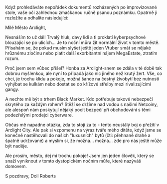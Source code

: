 Když prohledáváte nepořádek dokumentů rozházených po improvizované stole, vaše oči zahlédnou zmačkanou ručně psanou poznámku. Opatrně ji rozložíte a odhalíte následující:

Milé Město Arclight,

Nesnáším to už dál! Trvalý hluk, davy lidí a ti proklatí kyberpsychové blouzající se po ulicích... Je to noční můra žít normální život v tomto městě. Přisahám se, že pokud musím slyšet ještě jeden Vtuber smát se nějaké hrůznému zločinu nebo platit další exorbitantní nájem MegaEstate, ztratím rozum.

Proč jsem sem vůbec přišel? Honba za Arclight-snem se zdála v té době tak dobrou myšlenkou, ale nyní to připadá jako nic jiného než krutý žert. Vše, co chci, je trochu klidu a pokoje, možná šance na čestný živobytí bez nutnosti vyhýbat se kulkám nebo dostat se do křížové střelby mezi rivalizujícími gangy.

A nechte mě být s trhem Black Market. Kdo potřebuje takové nebezpečí skrytého za každým rohem? Stěží se držíme nad vodou s našimi Netcoiny, ale alespoň nám poskytují nějaký pocit bezpečí při obchodování s těmi podezřelými prodejci cyberware.

Občas mě napadne otázka, zda to stojí za to - tento neustálý boj o přežití v Arclight City. Ale pak si vzpomenu na výraz tváře mého dítěte, když jsme se konečně nastěhovali do našich "luxusních" bytů (čti: přehnaně drahé a špatně udržované) a myslím si, že možná... možná... zde pro nás ještě může být naděje.

Ale prosím, město, dej mi trochu pokoje! Jsem jen jeden člověk, který se snaží vyniknout v tomto dystopickém nočním můře, které nazýváš domovem.

S pozdravy,
Doll Roberts
